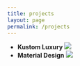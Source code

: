 ```yaml
---
title: projects
layout: page
permalink: /projects
---
```


* **Kustom Luxury**
![][KustomLuxury]
* **Material Design**
![][MaterialDesign]

[KustomLuxury]: https://user-images.githubusercontent.com/17615050/271112192-1ccaf20d-42bf-4b96-849a-573560e9d504.png
[MaterialDesign]: https://user-images.githubusercontent.com/17615050/271109706-fc386b2d-e210-4ea7-abdc-c85ce891244e.png

